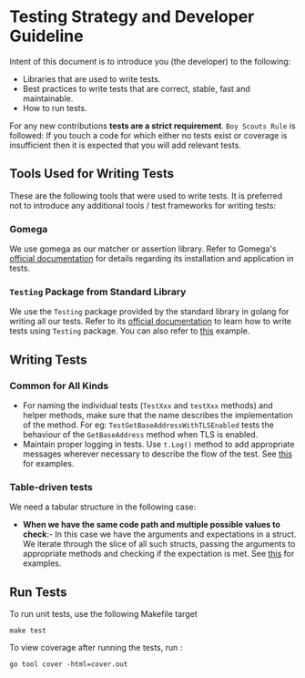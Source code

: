 # Testing Strategy and Developer Guideline

Intent of this document is to introduce you (the developer) to the following:
* Libraries that are used to write tests.
* Best practices to write tests that are correct, stable, fast and maintainable.
* How to run tests.

For any new contributions **tests are a strict requirement**.
`Boy Scouts Rule` is followed: If you touch a code for which either no tests exist or coverage is insufficient then it is expected that you will add relevant tests.

## Tools Used for Writing Tests

These are the following tools that were used to write tests. It is preferred not to introduce any additional tools / test frameworks for writing tests:

### Gomega

We use gomega as our matcher or assertion library. Refer to Gomega's [official documentation](https://onsi.github.io/gomega/) for details regarding its installation and application in tests.

### `Testing` Package from Standard Library

We use the `Testing` package provided by the standard library in golang for writing all our tests. Refer to its [official documentation](https://pkg.go.dev/testing) to learn how to write tests using `Testing` package. You can also refer to [this](https://go.dev/doc/tutorial/add-a-test) example.

## Writing Tests

### Common for All Kinds
- For naming the individual tests (`TestXxx` and `testXxx` methods) and helper methods, make sure that the name describes the implementation of the method. For eg: `TestGetBaseAddressWithTLSEnabled` tests the behaviour of the `GetBaseAddress` method when TLS is enabled.
- Maintain proper logging in tests. Use `t.Log()` method to add appropriate messages wherever necessary to describe the flow of the test. See [this](../../internal/brclient/brclient_test.go) for examples.

### Table-driven tests
We need a tabular structure in the following case:

- **When we have the same code path and multiple possible values to check**:- In this case we have the arguments and expectations in a struct. We iterate through the slice of all such structs, passing the arguments to appropriate methods and checking if the expectation is met. See [this](../../internal/brclient/brclient_test.go) for examples.

## Run Tests
To run unit tests, use the following Makefile target
```shell
make test
```
To view coverage after running the tests, run :
```shell
go tool cover -html=cover.out
```